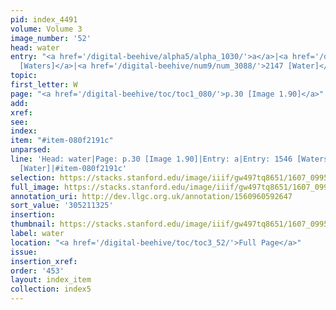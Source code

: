 ```yaml
---
pid: index_4491
volume: Volume 3
image_number: '52'
head: water
entry: "<a href='/digital-beehive/alpha5/alpha_1030/'>a</a>|<a href='/digital-beehive/num7/num_2300/'>1546
  [Waters]</a>|<a href='/digital-beehive/num9/num_3088/'>2147 [Water]</a>"
topic:
first_letter: W
page: "<a href='/digital-beehive/toc/toc1_080/'>p.30 [Image 1.90]</a>"
add:
xref:
see:
index:
item: "#item-080f2191c"
unparsed:
line: 'Head: water|Page: p.30 [Image 1.90]|Entry: a|Entry: 1546 [Waters]|Entry: 2147
  [Water]|#item-080f2191c'
selection: https://stacks.stanford.edu/image/iiif/gw497tq8651/1607_0995/508,1325,601,140/full/0/default.jpg
full_image: https://stacks.stanford.edu/image/iiif/gw497tq8651/1607_0995/full/full/0/default.jpg
annotation_uri: http://dev.llgc.org.uk/annotation/1560960592647
sort_value: '305211325'
insertion:
thumbnail: https://stacks.stanford.edu/image/iiif/gw497tq8651/1607_0995/508,1325,601,140/150,/0/default.jpg
label: water
location: "<a href='/digital-beehive/toc/toc3_52/'>Full Page</a>"
issue:
insertion_xref:
order: '453'
layout: index_item
collection: index5
---
```

